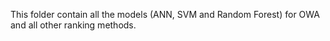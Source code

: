 This folder contain all the models (ANN, SVM and Random Forest) for OWA and all other ranking methods.
